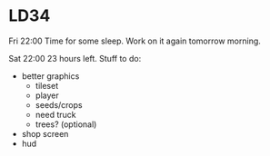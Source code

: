 # LD34

Fri 22:00
Time for some sleep. Work on it again tomorrow morning.

Sat 22:00
23 hours left. Stuff to do:
- better graphics
    - tileset
    - player
    - seeds/crops
    - need truck
    - trees? (optional)
- shop screen
- hud